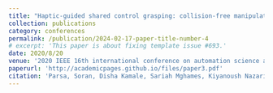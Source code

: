 ```yaml
---
title: "Haptic-guided shared control grasping: collision-free manipulation"
collection: publications
category: conferences
permalink: /publication/2024-02-17-paper-title-number-4
# excerpt: 'This paper is about fixing template issue #693.'
date: 2020/8/20
venue: '2020 IEEE 16th international conference on automation science and engineering (CASE)'
paperurl: 'http://academicpages.github.io/files/paper3.pdf'
citation: 'Parsa, Soran, Disha Kamale, Sariah Mghames, Kiyanoush Nazari, Tommaso Pardi, Aravinda R. Srinivasan, Gerhard Neumann, Marc Hanheide, and Ghalamzan E. Amir. "Haptic-guided shared control grasping: collision-free manipulation." In 2020 IEEE 16th international conference on automation science and engineering (CASE), pp. 1552-1557. IEEE, 2020.'
---
```

